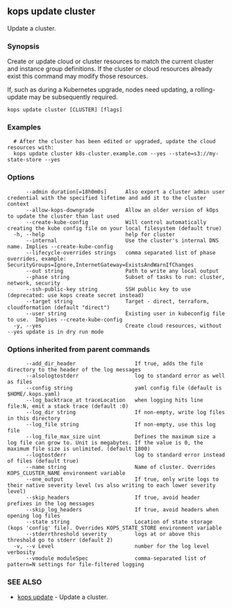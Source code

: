 
<!--- This file is automatically generated by make gen-cli-docs; changes should be made in the go CLI command code (under cmd/kops) -->

## kops update cluster

Update a cluster.

### Synopsis

Create or update cloud or cluster resources to match the current cluster and instance group definitions. If the cluster or cloud resources already exist this command may modify those resources.

 If, such as during a Kubernetes upgrade, nodes need updating, a rolling-update may be subsequently required.

```
kops update cluster [CLUSTER] [flags]
```

### Examples

```
  # After the cluster has been edited or upgraded, update the cloud resources with:
  kops update cluster k8s-cluster.example.com --yes --state=s3://my-state-store --yes
```

### Options

```
      --admin duration[=18h0m0s]      Also export a cluster admin user credential with the specified lifetime and add it to the cluster context
      --allow-kops-downgrade          Allow an older version of kOps to update the cluster than last used
      --create-kube-config            Will control automatically creating the kube config file on your local filesystem (default true)
  -h, --help                          help for cluster
      --internal                      Use the cluster's internal DNS name. Implies --create-kube-config
      --lifecycle-overrides strings   comma separated list of phase overrides, example: SecurityGroups=Ignore,InternetGateway=ExistsAndWarnIfChanges
      --out string                    Path to write any local output
      --phase string                  Subset of tasks to run: cluster, network, security
      --ssh-public-key string         SSH public key to use (deprecated: use kops create secret instead)
      --target string                 Target - direct, terraform, cloudformation (default "direct")
      --user string                   Existing user in kubeconfig file to use.  Implies --create-kube-config
  -y, --yes                           Create cloud resources, without --yes update is in dry run mode
```

### Options inherited from parent commands

```
      --add_dir_header                   If true, adds the file directory to the header of the log messages
      --alsologtostderr                  log to standard error as well as files
      --config string                    yaml config file (default is $HOME/.kops.yaml)
      --log_backtrace_at traceLocation   when logging hits line file:N, emit a stack trace (default :0)
      --log_dir string                   If non-empty, write log files in this directory
      --log_file string                  If non-empty, use this log file
      --log_file_max_size uint           Defines the maximum size a log file can grow to. Unit is megabytes. If the value is 0, the maximum file size is unlimited. (default 1800)
      --logtostderr                      log to standard error instead of files (default true)
      --name string                      Name of cluster. Overrides KOPS_CLUSTER_NAME environment variable
      --one_output                       If true, only write logs to their native severity level (vs also writing to each lower severity level)
      --skip_headers                     If true, avoid header prefixes in the log messages
      --skip_log_headers                 If true, avoid headers when opening log files
      --state string                     Location of state storage (kops 'config' file). Overrides KOPS_STATE_STORE environment variable
      --stderrthreshold severity         logs at or above this threshold go to stderr (default 2)
  -v, --v Level                          number for the log level verbosity
      --vmodule moduleSpec               comma-separated list of pattern=N settings for file-filtered logging
```

### SEE ALSO

* [kops update](kops_update.md)	 - Update a cluster.

